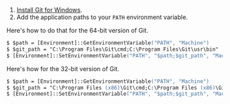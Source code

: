 1. [Install Git for Windows](https://git-scm.com/download/win).
1. Add the application paths to your `PATH` environment variable.

Here's how to do that for the 64-bit version of Git.

```ps
$ $path = [Environment]::GetEnvironmentVariable("PATH", "Machine")
$ $git_path = "C:\Program Files\Git\cmd;C:\Program Files\Git\usr\bin"
$ [Environment]::SetEnvironmentVariable("PATH", "$path;$git_path", "Machine")
```

Here's how for the 32-bit version of Git.

```ps
$ $path = [Environment]::GetEnvironmentVariable("PATH", "Machine")
$ $git_path = "C:\Program Files (x86)\Git\cmd;C:\Program Files (x86)\Git\usr\bin"
$ [Environment]::SetEnvironmentVariable("PATH", "$path;$git_path", "Machine")
```
